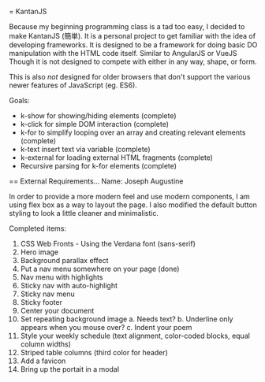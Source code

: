 = KantanJS

Because my beginning programming class is a tad too easy, I decided to make
KantanJS (簡単). It is a personal project to get familiar with the idea of
developing frameworks. It is designed to be a framework for doing basic DO
manipulation with the HTML code itself. Similar to AngularJS or VueJS
Though it is not designed to compete with either in any way, shape, or form.

This is also *not* designed for older browsers that don't support the various
newer features of JavaScript (eg. ES6).

Goals:
* k-show for showing/hiding elements (complete)
* k-click for simple DOM interaction (complete)
* k-for to simplify looping over an array and creating relevant elements (complete)
* k-text insert text via variable (complete)
* k-external for loading external HTML fragments (complete)
* Recursive parsing for k-for elements (complete)

== External Requirements...
Name: Joseph Augustine

In order to provide a more modern feel and use modern components, I am using
flex box as a way to layout the page. I also modified the default button
styling to look a little cleaner and minimalistic.

Completed items:
1. CSS Web Fronts - Using the Verdana font (sans-serif)
2. Hero image
3. Background parallax effect
4. Put a nav menu somewhere on your page (done)
5. Nav menu with highlights
6. Sticky nav with auto-highlight
7. Sticky nav menu
8. Sticky footer
9. Center your document
10. Set repeating background image
    a. Needs text?
    b. Underline only appears when you mouse over?
    c. Indent your poem
11. Style your weekly schedule (text alignment, color-coded blocks, equal column widths)
12. Striped table columns (third color for header)
13. Add a favicon
14. Bring up the portait in a modal
